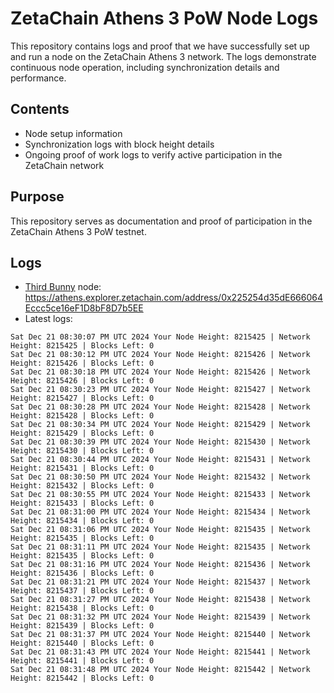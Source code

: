 # ZetaChain Athens 3 PoW Node Logs
This repository contains logs and proof that we have successfully set up and run a node on the ZetaChain Athens 3 network. The logs demonstrate continuous node operation, including synchronization details and performance.

## Contents
- Node setup information
- Synchronization logs with block height details
- Ongoing proof of work logs to verify active participation in the ZetaChain network

## Purpose
This repository serves as documentation and proof of participation in the ZetaChain Athens 3 PoW testnet.

## Logs

- [Third Bunny](https://thirdbunny.xyz/) node: https://athens.explorer.zetachain.com/address/0x225254d35dE666064Eccc5ce16eF1D8bF8D7b5EE
- Latest logs:
```
Sat Dec 21 08:30:07 PM UTC 2024 Your Node Height: 8215425 | Network Height: 8215425 | Blocks Left: 0
Sat Dec 21 08:30:12 PM UTC 2024 Your Node Height: 8215426 | Network Height: 8215426 | Blocks Left: 0
Sat Dec 21 08:30:18 PM UTC 2024 Your Node Height: 8215426 | Network Height: 8215426 | Blocks Left: 0
Sat Dec 21 08:30:23 PM UTC 2024 Your Node Height: 8215427 | Network Height: 8215427 | Blocks Left: 0
Sat Dec 21 08:30:28 PM UTC 2024 Your Node Height: 8215428 | Network Height: 8215428 | Blocks Left: 0
Sat Dec 21 08:30:34 PM UTC 2024 Your Node Height: 8215429 | Network Height: 8215429 | Blocks Left: 0
Sat Dec 21 08:30:39 PM UTC 2024 Your Node Height: 8215430 | Network Height: 8215430 | Blocks Left: 0
Sat Dec 21 08:30:44 PM UTC 2024 Your Node Height: 8215431 | Network Height: 8215431 | Blocks Left: 0
Sat Dec 21 08:30:50 PM UTC 2024 Your Node Height: 8215432 | Network Height: 8215432 | Blocks Left: 0
Sat Dec 21 08:30:55 PM UTC 2024 Your Node Height: 8215433 | Network Height: 8215433 | Blocks Left: 0
Sat Dec 21 08:31:00 PM UTC 2024 Your Node Height: 8215434 | Network Height: 8215434 | Blocks Left: 0
Sat Dec 21 08:31:06 PM UTC 2024 Your Node Height: 8215435 | Network Height: 8215435 | Blocks Left: 0
Sat Dec 21 08:31:11 PM UTC 2024 Your Node Height: 8215435 | Network Height: 8215435 | Blocks Left: 0
Sat Dec 21 08:31:16 PM UTC 2024 Your Node Height: 8215436 | Network Height: 8215436 | Blocks Left: 0
Sat Dec 21 08:31:21 PM UTC 2024 Your Node Height: 8215437 | Network Height: 8215437 | Blocks Left: 0
Sat Dec 21 08:31:27 PM UTC 2024 Your Node Height: 8215438 | Network Height: 8215438 | Blocks Left: 0
Sat Dec 21 08:31:32 PM UTC 2024 Your Node Height: 8215439 | Network Height: 8215439 | Blocks Left: 0
Sat Dec 21 08:31:37 PM UTC 2024 Your Node Height: 8215440 | Network Height: 8215440 | Blocks Left: 0
Sat Dec 21 08:31:43 PM UTC 2024 Your Node Height: 8215441 | Network Height: 8215441 | Blocks Left: 0
Sat Dec 21 08:31:48 PM UTC 2024 Your Node Height: 8215442 | Network Height: 8215442 | Blocks Left: 0
```
